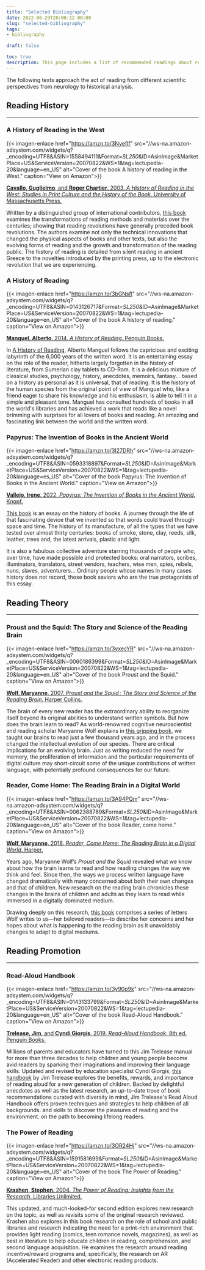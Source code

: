 ```yaml
---
title: "Selected Bibliography"
date: 2022-06-29T20:00:12-00:00
slug: "selected-bibliography"
tags: 
- bibliography

draft: false

toc: true
description: This page includes a list of recommended readings about reading..
---
```



The following texts approach the act of reading from different scientific perspectives from neurology to historical analysis.


## Reading History

------------------


### A History of Reading in the West

{{< imagen-enlace 
  href="https://amzn.to/3NyefIf" 
  src="//ws-na.amazon-adsystem.com/widgets/q?_encoding=UTF8&ASIN=1558494111&Format=_SL250_&ID=AsinImage&MarketPlace=US&ServiceVersion=20070822&WS=1&tag=lectupedia-20&language=en_US" 
  alt="Cover of the book A history of reading in the West." 
  caption="View on Amazon">}}

[**Cavallo, Guglielmo**, and **Roger Chartier**. 2003. _A History of Reading in the West: Studies in Print Culture and the History of the Book_. University of Massachusetts Press.](https://amzn.to/3NyefIf)

Written by a distinguished group of international contributors, [this book](https://amzn.to/3NyefIf) examines the transformations of reading methods and materials over the centuries; showing that reading revolutions have generally preceded book revolutions. The authors examine not only the technical innovations that changed the physical aspects of books and other texts, but also the evolving forms of reading and the growth and transformation of the reading public. The history of reading is detailed from silent reading in ancient Greece to the novelties introduced by the printing press, up to the electronic revolution that we are experiencing.


### A History of Reading 

{{< imagen-enlace 
  href="https://amzn.to/3bGNsfl" 
  src="//ws-na.amazon-adsystem.com/widgets/q?_encoding=UTF8&ASIN=0143126717&Format=_SL250_&ID=AsinImage&MarketPlace=US&ServiceVersion=20070822&WS=1&tag=lectupedia-20&language=en_US" 
  alt="Cover of the book A history of reading." 
  caption="View on Amazon">}}

[**Manguel, Alberto**. 2014. _A History of Reading_. Penguin Books.](https://amzn.to/3bGNsfl)

In [A History of Reading](https://amzn.to/3bGNsfl), Alberto Manguel follows the capricious and exciting labyrinth of the 6,000 years of the written word. It is an entertaining essay on the role of the reader, hitherto largely forgotten in the history of literature, from Sumerian clay tablets to CD-Rom. It is a delicious mixture of classical studies, psychology, history, anecdotes, memoirs, fantasy... based on a history as personal as it is universal, that of reading. It is the history of the human species from the original point of view of Manguel who, like a friend eager to share his knowledge and his enthusiasm, is able to tell it in a simple and pleasant tone. Manguel has consulted hundreds of books in all the world's libraries and has achieved a work that reads like a novel brimming with surprises for all lovers of books and reading. An amazing and fascinating link between the world and the written word.


### Papyrus: The Invention of Books in the Ancient World

{{< imagen-enlace 
  href="https://amzn.to/3I27DRh" 
  src="//ws-na.amazon-adsystem.com/widgets/q?_encoding=UTF8&ASIN=0593318897&Format=_SL250_&ID=AsinImage&MarketPlace=US&ServiceVersion=20070822&WS=1&tag=lectupedia-20&language=es_US" 
  alt="Cover of the book Papyrus: The Invention of Books in the Ancient World." 
  caption="View on Amazon">}}

[**Vallejo, Irene**. 2022. _Papyrus: The Invention of Books in the Ancient World_. Knopf.](https://amzn.to/3I27DRh)

[This book](https://amzn.to/3I27DRh) is an essay on the history of books. A journey through the life of that fascinating device that we invented so that words could travel through space and time. The history of its manufacture, of all the types that we have tested over almost thirty centuries: books of smoke, stone, clay, reeds, silk, leather, trees and, the latest arrivals, plastic and light.

It is also a fabulous collective adventure starring thousands of people who, over time, have made possible and protected books: oral narrators, scribes, illuminators, translators, street vendors, teachers, wise men, spies, rebels, nuns, slaves, adventurers... Ordinary people whose names in many cases history does not record, those book saviors who are the true protagonists of this essay.


## Reading Theory

-----------------


### Proust and the Squid: The Story and Science of the Reading Brain

{{< imagen-enlace 
  href="https://amzn.to/3yxecYR" 
  src="//ws-na.amazon-adsystem.com/widgets/q?_encoding=UTF8&ASIN=0060186399&Format=_SL250_&ID=AsinImage&MarketPlace=US&ServiceVersion=20070822&WS=1&tag=lectupedia-20&language=en_US" 
  alt="Cover of the book Proust and the Squid." 
  caption="View on Amazon">}}

[**Wolf, Maryanne**. 2007. _Proust and the Squid : The Story and Science of the Reading Brain_. Harper Collins.](https://amzn.to/3yxecYR)
 
The brain of every new reader has the extraordinary ability to reorganize itself beyond its original abilities to understand written symbols. But how does the brain learn to read? As world-renowned cognitive neuroscientist and reading scholar Maryanne Wolf explains in [this gripping book](https://amzn.to/3yxecYR), we taught our brains to read just a few thousand years ago, and in the process changed the intellectual evolution of our species. There are critical implications for an evolving brain. Just as writing reduced the need for memory, the proliferation of information and the particular requirements of digital culture may short-circuit some of the unique contributions of written language, with potentially profound consequences for our future.


### Reader, Come Home: The Reading Brain in a Digital World

{{< imagen-enlace 
  href="https://amzn.to/3A94PQm" 
  src="//ws-na.amazon-adsystem.com/widgets/q?_encoding=UTF8&ASIN=0062388789&Format=_SL250_&ID=AsinImage&MarketPlace=US&ServiceVersion=20070822&WS=1&tag=lectupedia-20&language=en_US" 
  alt="Cover of the book Reader, come home." 
  caption="View on Amazon">}}

[**Wolf, Maryanne**. 2018. _Reader, Come Home: The Reading Brain in a Digital World_. Harper.](https://amzn.to/3A94PQm)
 
Years ago, Maryanne Wolf’s _Proust and the Squid_ revealed what we know about how the brain learns to read and how reading changes the way we think and feel. Since then, the ways we process written language have changed dramatically with many concerned about both their own changes and that of children. New research on the reading brain chronicles these changes in the brains of children and adults as they learn to read while immersed in a digitally dominated medium.

Drawing deeply on this research, [this book](https://amzn.to/3A94PQm) comprises a series of letters Wolf writes to us—her beloved readers—to describe her concerns and her hopes about what is happening to the reading brain as it unavoidably changes to adapt to digital mediums.



## Reading Promotion

--------------------------


### Read-Aloud Handbook

{{< imagen-enlace 
  href="https://amzn.to/3y90p9k" 
  src="//ws-na.amazon-adsystem.com/widgets/q?_encoding=UTF8&ASIN=0143133799&Format=_SL250_&ID=AsinImage&MarketPlace=US&ServiceVersion=20070822&WS=1&tag=lectupedia-20&language=en_US" 
  alt="Cover of the book Read-Aloud Handbook." 
  caption="View on Amazon">}}

[**Trelease, Jim**, and **Cyndi Giorgis**. 2019. _Read-Aloud Handbook_. 8th ed. Penguin Books.](https://amzn.to/3y90p9k)
 
Millions of parents and educators have turned to this Jim Trelease manual for more than three decades to help children and young people become avid readers by sparking their imaginations and improving their language skills. Updated and revised by education specialist Cyndi Giorgis, [this handbook](https://amzn.to/3y90p9k) by Jim Trelease explores the benefits, rewards, and importance of reading aloud for a new generation of children. Backed by delightful anecdotes as well as the latest research, an up-to-date trove of book recommendations curated with diversity in mind, Jim Trelease's Read Aloud Handbook offers proven techniques and strategies to help children of all backgrounds. and skills to discover the pleasures of reading and the environment. on the path to becoming lifelong readers.


### The Power of Reading

{{< imagen-enlace 
  href="https://amzn.to/3OR24Hj" 
  src="//ws-na.amazon-adsystem.com/widgets/q?_encoding=UTF8&ASIN=1591581699&Format=_SL250_&ID=AsinImage&MarketPlace=US&ServiceVersion=20070822&WS=1&tag=lectupedia-20&language=en_US" 
  alt="Cover of the book The Power of Reading." 
  caption="View on Amazon">}}

[**Krashen, Stephen**. 2004. _The Power of Reading: Insights from the Research_. Libraries Unlimited.](https://amzn.to/3OR24Hj)
 
This updated, and much-looked-for second edition explores new research on the topic, as well as revisits some of the original research reviewed. Krashen also explores in this book research on the role of school and public libraries and research indicating the need for a print-rich environment that provides light reading (comics, teen romance novels, magazines), as well as best in literature to help educate children in reading, comprehension, and second language acquisition. He examines the research around reading incentive/reward programs and, specifically, the research on AR (Accelerated Reader) and other electronic reading products.


